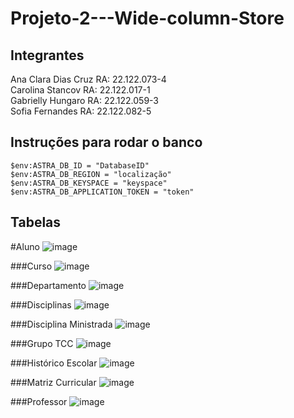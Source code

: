 # Projeto-2---Wide-column-Store

## Integrantes
Ana Clara Dias Cruz RA: 22.122.073-4
<br>
Carolina Stancov RA: 22.122.017-1
<br>
Gabrielly Hungaro RA: 22.122.059-3
<br>
Sofia Fernandes RA: 22.122.082-5

## Instruções para rodar o banco
```
$env:ASTRA_DB_ID = "DatabaseID"
$env:ASTRA_DB_REGION = "localização"
$env:ASTRA_DB_KEYSPACE = "keyspace"
$env:ASTRA_DB_APPLICATION_TOKEN = "token"
```

## Tabelas
 #Aluno
 ![image](https://github.com/user-attachments/assets/3aa6c194-eea0-4968-8786-6d9e38c5d4f7)

 ###Curso
 ![image](https://github.com/user-attachments/assets/d2731328-2573-4eec-b58c-a764299abfa5)

 ###Departamento
 ![image](https://github.com/user-attachments/assets/88278d32-e1d5-4a43-86c8-175d2382eb7d)

 ###Disciplinas
 ![image](https://github.com/user-attachments/assets/f5f23a27-6181-47dc-bac7-92a71dfdb84d)

 ###Disciplina Ministrada
 ![image](https://github.com/user-attachments/assets/4cfcc628-1227-4007-a50f-1bfcd72d95f2)

 ###Grupo TCC
 ![image](https://github.com/user-attachments/assets/8114b60d-1457-4caf-8742-a585c6c09d30)

 ###Histórico Escolar
 ![image](https://github.com/user-attachments/assets/85ff3256-d60f-4a5c-9e45-1f41b3eaaac8)

 ###Matriz Curricular
![image](https://github.com/user-attachments/assets/a8370cf2-74d6-427e-9c68-1ac4f677d6c9)

 ###Professor
![image](https://github.com/user-attachments/assets/8f8c6dd3-7e82-4a25-8e92-3828d933b90c)






